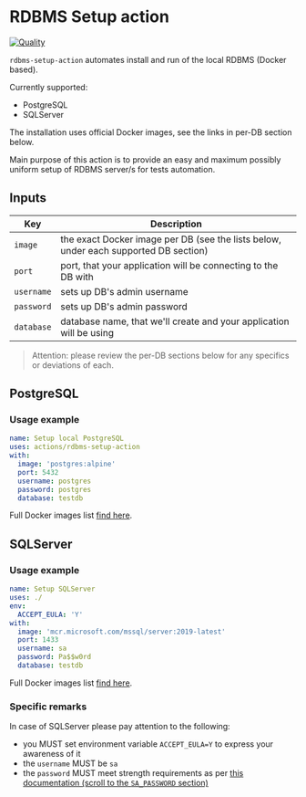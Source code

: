 # RDBMS Setup action

[![Quality](https://github.com/gullerya/rdbms-setup-action/actions/workflows/quality.yml/badge.svg)](https://github.com/gullerya/rdbms-setup-action/actions/workflows/quality.yml)

`rdbms-setup-action` automates install and run of the local RDBMS (Docker based).

Currently supported:
- PostgreSQL
- SQLServer

The installation uses official Docker images, see the links in per-DB section below.

Main purpose of this action is to provide an easy and maximum possibly uniform setup of RDBMS server/s for tests automation.

## Inputs

| Key        | Description |
|------------|-------------|
| `image`    | the exact Docker image per DB (see the lists below, under each supported DB section) |
| `port`     | port, that your application will be connecting to the DB with |
| `username` | sets up DB's admin username |
| `password` | sets up DB's admin password |
| `database` | database name, that we'll create and your application will be using |

> Attention: please review the per-DB sections below for any specifics or deviations of each.

## PostgreSQL

### Usage example

```yml
name: Setup local PostgreSQL
uses: actions/rdbms-setup-action
with:
  image: 'postgres:alpine'
  port: 5432
  username: postgres
  password: postgres
  database: testdb
```

Full Docker images list [find here](https://hub.docker.com/_/postgres?tab=tags&page=1&ordering=last_updated).

## SQLServer

### Usage example

```yml
name: Setup SQLServer
uses: ./
env:
  ACCEPT_EULA: 'Y'
with:
  image: 'mcr.microsoft.com/mssql/server:2019-latest'
  port: 1433
  username: sa
  password: Pa$$w0rd
  database: testdb
```

Full Docker images list [find here](https://hub.docker.com/_/microsoft-mssql-server).

### Specific remarks

In case of SQLServer please pay attention to the following:
- you MUST set environment variable `ACCEPT_EULA=Y` to express your awareness of it
- the `username` MUST be `sa`
- the `password` MUST meet strength requirements as per [this documentation (scroll to the `SA_PASSWORD` section)](https://hub.docker.com/_/microsoft-mssql-server)